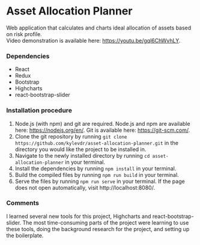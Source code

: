 # Asset Allocation Planner
Web application that calculates and charts ideal allocation of assets based on risk profile.  
Video demonstration is available here: https://youtu.be/gql6ChWvhLY.

### Dependencies
- React
- Redux
- Bootstrap
- Highcharts
- react-bootstrap-slider

### Installation procedure
1. Node.js (with npm) and git are required. Node.js and npm are available here: https://nodejs.org/en/. Git is available here: https://git-scm.com/.
2. Clone the git repository by running `git clone https://github.com/kylevdr/asset-allocation-planner.git` in the directory you would like the project to be installed in.
3. Navigate to the newly installed directory by running `cd asset-allocation-planner` in your terminal.
4. Install the dependencies by running `npm install` in your terminal.
5. Build the compiled files by running `npm run build` in your terminal.
6. Serve the files by running `npm run serve` in your terminal. If the page does not open automatically, visit http://localhost:8080/.

### Comments
I learned several new tools for this project, Highcharts and react-bootstrap-slider. The most time-consuming parts of the project were learning to use these tools, doing the background research for the project, and setting up the boilerplate.
